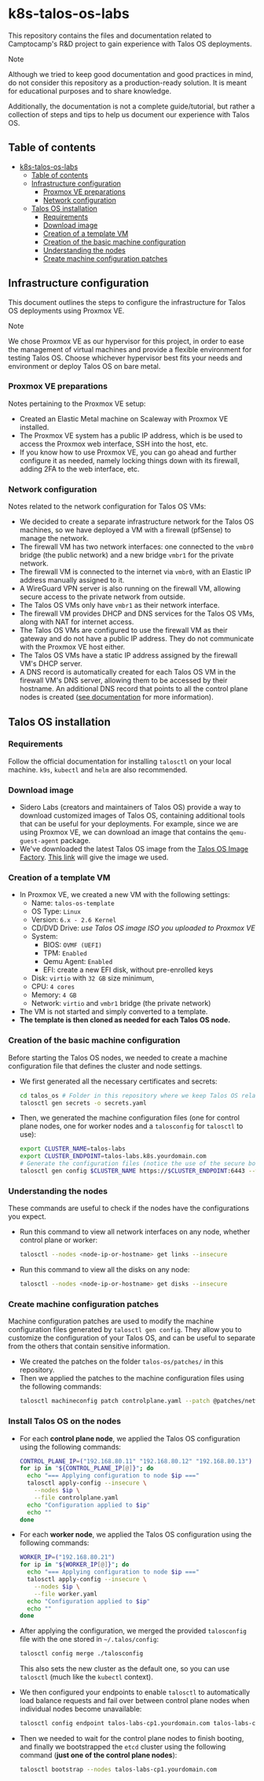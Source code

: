 # k8s-talos-os-labs

This repository contains the files and documentation related to Camptocamp's R&D project to gain experience with Talos OS deployments.

> [!NOTE]
> Although we tried to keep good documentation and good practices in mind, do not consider this repository as a production-ready solution. It is meant for educational purposes and to share knowledge.
>
> Additionally, the documentation is not a complete guide/tutorial, but rather a collection of steps and tips to help us document our experience with Talos OS.

## Table of contents

- [k8s-talos-os-labs](#k8s-talos-os-labs)
  - [Table of contents](#table-of-contents)
  - [Infrastructure configuration](#infrastructure-configuration)
    - [Proxmox VE preparations](#proxmox-ve-preparations)
    - [Network configuration](#network-configuration)
  - [Talos OS installation](#talos-os-installation)
    - [Requirements](#requirements)
    - [Download image](#download-image)
    - [Creation of a template VM](#creation-of-a-template-vm)
    - [Creation of the basic machine configuration](#creation-of-the-basic-machine-configuration)
    - [Understanding the nodes](#understanding-the-nodes)
    - [Create machine configuration patches](#create-machine-configuration-patches)

## Infrastructure configuration

This document outlines the steps to configure the infrastructure for Talos OS deployments using Proxmox VE.

> [!NOTE]
> We chose Proxmox VE as our hypervisor for this project, in order to ease the management of virtual machines and provide a flexible environment for testing Talos OS. Choose whichever hypervisor best fits your needs and environment or deploy Talos OS on bare metal.

### Proxmox VE preparations

Notes pertaining to the Proxmox VE setup:

- Created an Elastic Metal machine on Scaleway with Proxmox VE installed.
- The Proxmox VE system has a public IP address, which is be used to access the Proxmox web interface, SSH into the host, etc.
- If you know how to use Proxmox VE, you can go ahead and further configure it as needed, namely locking things down with its firewall, adding 2FA to the web interface, etc.

### Network configuration

Notes related to the network configuration for Talos OS VMs:

- We decided to create a separate infrastructure network for the Talos OS machines, so we have deployed a VM with a firewall (pfSense) to manage the network.
- The firewall VM has two network interfaces: one connected to the `vmbr0` bridge (the public network) and a new bridge `vmbr1` for the private network.
- The firewall VM is connected to the internet via `vmbr0`, with an Elastic IP address manually assigned to it.
- A WireGuard VPN server is also running on the firewall VM, allowing secure access to the private network from outside.
- The Talos OS VMs only have `vmbr1` as their network interface.
- The firewall VM provides DHCP and DNS services for the Talos OS VMs, along with NAT for internet access.
- The Talos OS VMs are configured to use the firewall VM as their gateway and do not have a public IP address. They do not communicate with the Proxmox VE host either.
- The Talos OS VMs have a static IP address assigned by the firewall VM's DHCP server.
- A DNS record is automatically created for each Talos OS VM in the firewall VM's DNS server, allowing them to be accessed by their hostname. An additional DNS record that points to all the control plane nodes is created ([see documentation](https://www.talos.dev/v1.10/introduction/prodnotes/#dns-records) for more information).

## Talos OS installation

### Requirements

Follow the official documentation for installing `talosctl` on your local machine. `k9s`, `kubectl` and `helm` are also recommended.

### Download image

- Sidero Labs (creators and maintainers of Talos OS) provide a way to download customized images of Talos OS, containing additional tools that can be useful for your deployments. For example, since we are using Proxmox VE, we can download an image that contains the `qemu-guest-agent` package.
- We've downloaded the latest Talos OS image from the [Talos OS Image Factory](https://factory.talos.dev). [This link](https://factory.talos.dev/?arch=amd64&board=undefined&cmdline-set=true&extensions=-&extensions=siderolabs%2Fqemu-guest-agent&platform=metal&secureboot=true&target=metal&version=1.10.5) will give the image we used.

### Creation of a template VM

- In Proxmox VE, we created a new VM with the following settings:
  - Name: `talos-os-template`
  - OS Type: `Linux`
  - Version: `6.x - 2.6 Kernel`
  - CD/DVD Drive: *use Talos OS image ISO you uploaded to Proxmox VE*
  - System:
    - BIOS: `OVMF (UEFI)`
    - TPM: `Enabled`
    - Qemu Agent: `Enabled`
    - EFI: create a new EFI disk, without pre-enrolled keys
  - Disk: `virtio` with `32 GB` size minimum, 
  - CPU: `4 cores`
  - Memory: `4 GB`
  - Network: `virtio` and `vmbr1` bridge (the private network)
- The VM is not started and simply converted to a template.
- **The template is then cloned as needed for each Talos OS node.**

### Creation of the basic machine configuration

Before starting the Talos OS nodes, we needed to create a machine configuration file that defines the cluster and node settings.

- We first generated all the necessary certificates and secrets:
  ```bash
  cd talos_os # Folder in this repository where we keep Talos OS related files (excluded with .gitignore).
  talosctl gen secrets -o secrets.yaml
  ```

- Then, we generated the machine configuration files (one for control plane nodes, one for worker nodes and a `talosconfig` for `talosctl` to use):
  ```bash
  export CLUSTER_NAME=talos-labs
  export CLUSTER_ENDPOINT=talos-labs.k8s.yourdomain.com
  # Generate the configuration files (notice the use of the secure boot installer image)
  talosctl gen config $CLUSTER_NAME https://$CLUSTER_ENDPOINT:6443 --with-secrets secrets.yaml --install-image=factory.talos.dev/installer-secureboot/376567988ad370138ad8b2698212367b8edcb69b5fd68c80be1f2ec7d603b4ba:v1.10.5 
  ```

### Understanding the nodes

These commands are useful to check if the nodes have the configurations you expect.

- Run this command to view all network interfaces on any node, whether control plane or worker:
  ```bash
  talosctl --nodes <node-ip-or-hostname> get links --insecure
  ```

- Run this command to view all the disks on any node:
  ```bash
  talosctl --nodes <node-ip-or-hostname> get disks --insecure
  ```

### Create machine configuration patches

Machine configuration patches are used to modify the machine configuration files generated by `talosctl gen config`. They allow you to customize the configuration of your Talos OS, and can be useful to separate from the others that contain sensitive information.

- We created the patches on the folder `talos-os/patches/` in this repository.
- Then we applied the patches to the machine configuration files using the following commands:
  ```bash
  talosctl machineconfig patch controlplane.yaml --patch @patches/network.yaml --patch @patches/tpm-disk-encryption.yaml --output controlplane.yaml

### Install Talos OS on the nodes

- For each **control plane node**, we applied the Talos OS configuration using the following commands:
  ```bash
  CONTROL_PLANE_IP=("192.168.80.11" "192.168.80.12" "192.168.80.13")
  for ip in "${CONTROL_PLANE_IP[@]}"; do
    echo "=== Applying configuration to node $ip ==="
    talosctl apply-config --insecure \
      --nodes $ip \
      --file controlplane.yaml
    echo "Configuration applied to $ip"
    echo ""
  done
  ```

- For each **worker node**, we applied the Talos OS configuration using the following commands:
  ```bash
  WORKER_IP=("192.168.80.21")
  for ip in "${WORKER_IP[@]}"; do
    echo "=== Applying configuration to node $ip ==="
    talosctl apply-config --insecure \
      --nodes $ip \
      --file worker.yaml
    echo "Configuration applied to $ip"
    echo ""
  done
  ```

- After applying the configuration, we merged the provided `talosconfig` file with the one stored in `~/.talos/config`:
  ```bash
  talosctl config merge ./talosconfig
  ```
  This also sets the new cluster as the default one, so you can use `talosctl` (much like the `kubectl` context).

- We then configured your endpoints to enable `talosctl` to automatically load balance requests and fail over between control plane nodes when individual nodes become unavailable:
  ```bash
  talosctl config endpoint talos-labs-cp1.yourdomain.com talos-labs-cp2.yourdomain.com talos-labs-cp3.yourdomain.com
  ```

- Then we needed to wait for the control plane nodes to finish booting, and finally we bootstrapped the `etcd` cluster using the following command (**just one of the control plane nodes**):
  ```bash
  talosctl bootstrap --nodes talos-labs-cp1.yourdomain.com
  ```
